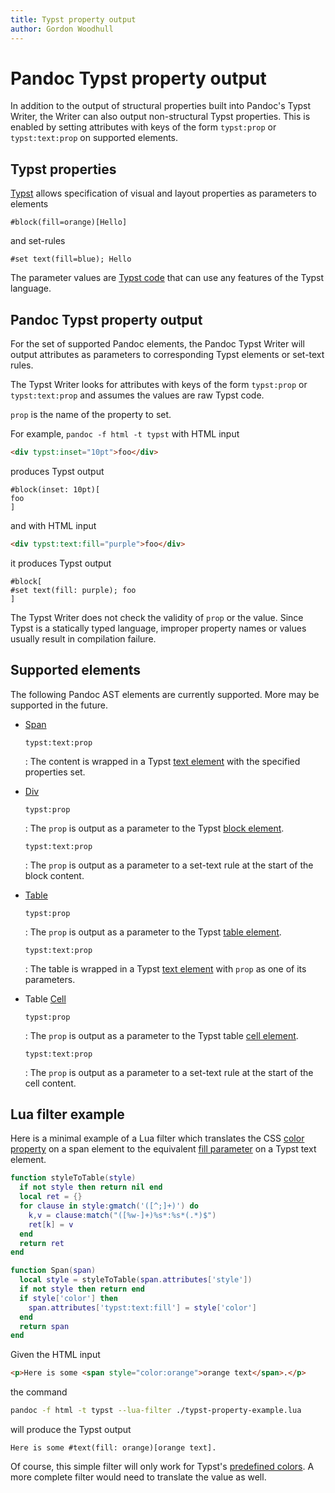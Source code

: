 ```yaml
---
title: Typst property output
author: Gordon Woodhull
---
```


Pandoc Typst property output
============================

In addition to the output of structural properties built into Pandoc's Typst Writer, the Writer can also output non-structural Typst properties. This is enabled by setting attributes with keys of the form `typst:prop` or `typst:text:prop` on supported elements.


Typst properties
----------------

[Typst](https://typst.app/) allows specification of visual and layout properties as parameters to elements

```typst
#block(fill=orange)[Hello]
```

and set-rules

```typst
#set text(fill=blue); Hello
```

The parameter values are [Typst code](https://typst.app/docs/reference/syntax/#modes) that can use any features of the Typst language.

Pandoc Typst property output
----------------------------

For the set of supported Pandoc elements, the Pandoc Typst Writer will output attributes as parameters to corresponding Typst elements or set-text rules. 

The Typst Writer looks for attributes with keys of the form `typst:prop` or `typst:text:prop` and assumes the values are raw Typst code.

`prop` is the name of the property to set.

For example, `pandoc -f html -t typst` with HTML input

```html
<div typst:inset="10pt">foo</div>
```

produces Typst output

```typst
#block(inset: 10pt)[
foo
]
```

and with HTML input

```html
<div typst:text:fill="purple">foo</div>
```

it produces Typst output

```typst
#block[
#set text(fill: purple); foo
]
```

The Typst Writer does not check the validity of `prop` or the value. Since Typst is a statically typed language, improper property names or values usually result in compilation failure.

Supported elements
------------------

The following Pandoc AST elements are currently supported. More may be supported in the future.

- [Span](https://pandoc.org/lua-filters.html#type-span)

  `typst:text:prop`

  : The content is wrapped in a Typst [text element](https://typst.app/docs/reference/text/text/) with the specified properties set.

- [Div](https://pandoc.org/lua-filters.html#type-div)

  `typst:prop`

  : The `prop` is output as a parameter to the Typst [block element](https://typst.app/docs/reference/layout/block/).

  `typst:text:prop`

  : The `prop` is output as a parameter to a set-text rule at the start of the block content.

- [Table](https://pandoc.org/lua-filters.html#type-table)

  `typst:prop`

  : The `prop` is output as a parameter to the Typst [table element](https://typst.app/docs/reference/model/table/).

  `typst:text:prop`

  : The table is wrapped in a Typst [text element](https://typst.app/docs/reference/text/text/) with `prop` as one of its parameters.

- Table [Cell](https://pandoc.org/lua-filters.html#type-cell)

  `typst:prop`

  : The `prop` is output as a parameter to the Typst table [cell element](https://typst.app/docs/reference/model/table/#definitions-cell).

  `typst:text:prop`

  : The `prop` is output as a parameter to a set-text rule at the start of the cell content.


Lua filter example
------------------

Here is a minimal example of a Lua filter which translates the CSS [color property](https://developer.mozilla.org/en-US/docs/Web/CSS/color) on a span element to the equivalent [fill parameter](https://typst.app/docs/reference/text/text/#parameters-fill) on a Typst text element.

```lua
function styleToTable(style)
  if not style then return nil end
  local ret = {}
  for clause in style:gmatch('([^;]+)') do
    k,v = clause:match("([%w-]+)%s*:%s*(.*)$")
    ret[k] = v
  end
  return ret
end

function Span(span)
  local style = styleToTable(span.attributes['style'])
  if not style then return end
  if style['color'] then
    span.attributes['typst:text:fill'] = style['color']
  end
  return span
end
```

Given the HTML input

```html
<p>Here is some <span style="color:orange">orange text</span>.</p>
```

the command

```sh
pandoc -f html -t typst --lua-filter ./typst-property-example.lua
```

will produce the Typst output

```typst
Here is some #text(fill: orange)[orange text].
```

Of course, this simple filter will only work for Typst's [predefined colors](https://typst.app/docs/reference/visualize/color/#predefined-colors). A more complete filter would need to translate the value as well.